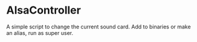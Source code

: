 # AlsaController
A simple script to change the current sound card. Add to binaries or make an alias, run as super user.
